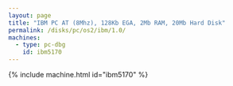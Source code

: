 ```yaml
---
layout: page
title: "IBM PC AT (8Mhz), 128Kb EGA, 2Mb RAM, 20Mb Hard Disk"
permalink: /disks/pc/os2/ibm/1.0/
machines:
  - type: pc-dbg
    id: ibm5170
---
```


{% include machine.html id="ibm5170" %}
